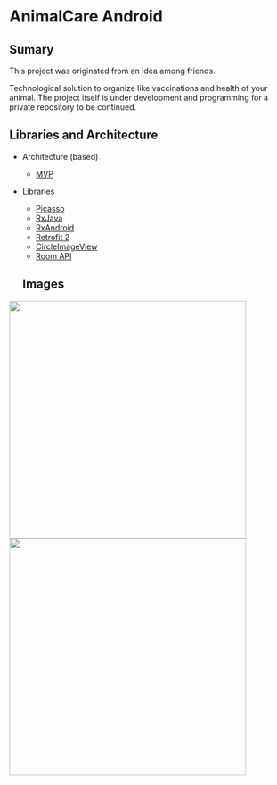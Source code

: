 # AnimalCare Android

## Sumary

This project was originated from an idea among friends.

Technological solution to organize like vaccinations and health of your animal.
The project itself is under development and programming for a private repository to be continued.


## Libraries and Architecture

* Architecture (based)
  * [MVP](https://github.com/MindorksOpenSource/android-mvp-architecture)

* Libraries
  * [Picasso](http://square.github.io/picasso/)
  * [RxJava](https://github.com/ReactiveX/RxJava)
  * [RxAndroid](https://github.com/ReactiveX/RxAndroid)
  * [Retrofit 2](http://square.github.io/retrofit/)
  * [CircleImageView](https://github.com/hdodenhof/CircleImageView)
  * [Room API](https://developer.android.com/reference/android/arch/persistence/room/Room.html)
  
  ## Images
  

<img src="http://res.cloudinary.com/drfcfazt5/image/upload/v1521056935/Screenshot_20180314-164511_ce2gtp.png" width="425"/> <img src="http://res.cloudinary.com/drfcfazt5/image/upload/v1521056935/Screenshot_20180314-164517_dmhxbf.png" width="425"/> 
